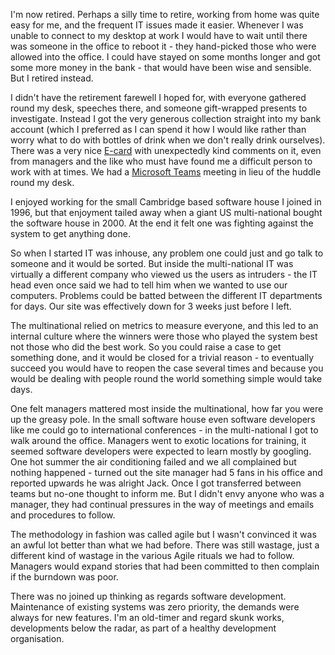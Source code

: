 I'm now retired. Perhaps a silly time to retire, working from home was quite easy for me, and the frequent IT issues made it easier. Whenever I was unable to connect to my desktop at work I would have to wait until there was someone in the office to reboot it - they hand-picked those who were allowed into the office. I could have stayed on some months longer and got some more money in the bank - that would have been wise and sensible. But I retired instead.

I didn't have the retirement farewell I hoped for, with everyone gathered round my desk, speeches there, and someone gift-wrapped presents to investigate. Instead I got the very generous collection straight into my bank account (which I preferred as I can spend it how I would like rather than worry what to do with bottles of drink when we don't really drink ourselves). There was a very nice
[E-card](https://www.groupgreeting.com) with unexpectedly kind comments on it, even from managers and the like
who must have found me a difficult person to work with at times. We had a
[Microsoft Teams](https://www.microsoft.com/en-gb/microsoft-365/microsoft-teams/group-chat-software) meeting in lieu of the huddle round my desk.

I enjoyed working for the small Cambridge based software house I joined in 1996, but that enjoyment tailed away when a giant US multi-national bought the software house in 2000. At the end it felt one was fighting against the system to get anything done.

So when I started IT was inhouse, any problem one could just and go talk to someone and it would be sorted. But inside the multi-national IT was virtually a different company who viewed us the users as intruders - the IT head even once said we had to tell him when we wanted to use our computers. Problems could be batted between the different IT departments for days. Our site was effectively down for 3 weeks just before I left.

The multinational relied on metrics to measure everyone, and this led to an internal culture where the winners were those who played the system best not those who did the best work. So you could raise a case to get something done, and it would be closed for a trivial reason - to eventually succeed you would have to reopen the case several times and because you would be dealing with people round the world something simple would take days.

One felt  managers mattered most inside the multinational, how far you were up the greasy pole. In the small software house even software developers like me could go to international conferences - in the multi-national I got to walk around the office. Managers went to exotic locations for training, it seemed software developers were expected to learn mostly by googling. One hot summer the air conditioning failed and we all complained but nothing happened - turned out the site manager had 5 fans in his office and reported upwards he was alright Jack. Once I got transferred between teams but no-one thought to inform me. But I didn't envy anyone who was a manager, they had continual pressures in the way of meetings and emails and procedures to follow.

The methodology in fashion was called agile but I wasn't convinced it was an awful lot better than what we had before. There was still wastage, just a different kind of wastage in the various Agile rituals we had to follow. Managers would expand stories that had been committed to then complain if the burndown was poor.

There was no joined up thinking as regards software development. Maintenance of existing systems was zero priority, the demands were always for new features. I'm an old-timer and regard skunk works, developments below the radar, as part of a healthy development organisation.
